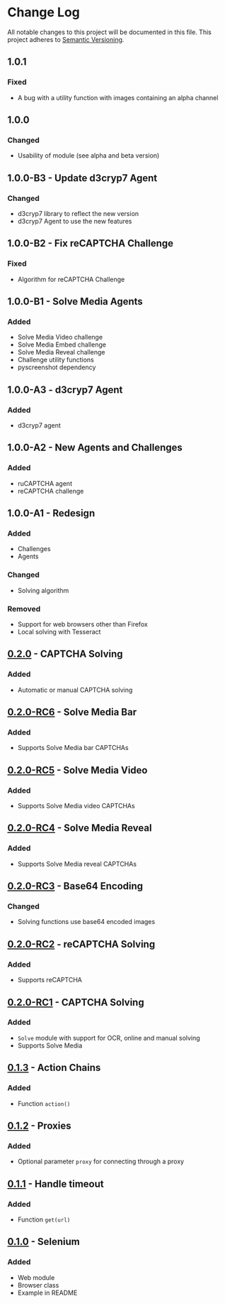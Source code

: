 # Change Log
All notable changes to this project will be documented in this file.
This project adheres to [Semantic Versioning](http://semver.org/).

## 1.0.1
### Fixed
- A bug with a utility function with images containing an alpha channel

## 1.0.0
### Changed
- Usability of module (see alpha and beta version)

## 1.0.0-B3 - Update d3cryp7 Agent
### Changed
- d3cryp7 library to reflect the new version
- d3cryp7 Agent to use the new features

## 1.0.0-B2 - Fix reCAPTCHA Challenge
### Fixed
- Algorithm for reCAPTCHA Challenge

## 1.0.0-B1 - Solve Media Agents
### Added
- Solve Media Video challenge
- Solve Media Embed challenge
- Solve Media Reveal challenge
- Challenge utility functions
- pyscreenshot dependency

## 1.0.0-A3 - d3cryp7 Agent
### Added
- d3cryp7 agent

## 1.0.0-A2 - New Agents and Challenges
### Added
- ruCAPTCHA agent
- reCAPTCHA challenge

## 1.0.0-A1 - Redesign
### Added
- Challenges
- Agents

### Changed
- Solving algorithm

### Removed
- Support for web browsers other than Firefox
- Local solving with Tesseract

## [0.2.0] - CAPTCHA Solving
### Added
- Automatic or manual CAPTCHA solving

## [0.2.0-RC6] - Solve Media Bar
### Added
- Supports Solve Media bar CAPTCHAs

## [0.2.0-RC5] - Solve Media Video
### Added
- Supports Solve Media video CAPTCHAs

## [0.2.0-RC4] - Solve Media Reveal
### Added
- Supports Solve Media reveal CAPTCHAs

## [0.2.0-RC3] - Base64 Encoding
### Changed
- Solving functions use base64 encoded images

## [0.2.0-RC2] - reCAPTCHA Solving
### Added
- Supports reCAPTCHA

## [0.2.0-RC1] - CAPTCHA Solving
### Added
- `Solve` module with support for OCR, online and manual solving
- Supports Solve Media

## [0.1.3] - Action Chains
### Added
- Function `action()`

## [0.1.2] - Proxies
### Added
- Optional parameter `proxy` for connecting through a proxy

## [0.1.1] - Handle timeout
### Added
- Function `get(url)`

## [0.1.0] - Selenium
### Added
- Web module
- Browser class
- Example in README

[0.2.0]: https://bitbucket.org/bkvaluemeal/caboodle/issues/5/captcha-solving
[0.2.0-RC6]: https://bitbucket.org/bkvaluemeal/caboodle/issues/5/captcha-solving
[0.2.0-RC5]: https://bitbucket.org/bkvaluemeal/caboodle/issues/5/captcha-solving
[0.2.0-RC4]: https://bitbucket.org/bkvaluemeal/caboodle/issues/5/captcha-solving
[0.2.0-RC3]: https://bitbucket.org/bkvaluemeal/caboodle/issues/5/captcha-solving
[0.2.0-RC2]: https://bitbucket.org/bkvaluemeal/caboodle/issues/5/captcha-solving
[0.2.0-RC1]: https://bitbucket.org/bkvaluemeal/caboodle/issues/5/captcha-solving
[0.1.3]: https://bitbucket.org/bkvaluemeal/caboodle/issues/4/action-chains
[0.1.2]: https://bitbucket.org/bkvaluemeal/caboodle/issues/3/proxies
[0.1.1]: https://bitbucket.org/bkvaluemeal/caboodle/issues/2/handle-timeout
[0.1.0]: https://bitbucket.org/bkvaluemeal/caboodle/issues/1/selenium
